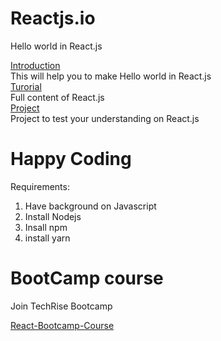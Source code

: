 # Reactjs.io
Hello world in React.js <br>

[Introduction](https://medium.com/@aghh1504/1-simple-react-todo-list-52186b62976b)<br>
This will help you to make Hello world in React.js<br>
[Turorial](https://reactjs.org/tutorial/tutorial.html)<br>
Full content of React.js<br>
[Project](http://ccoenraets.github.io/es6-tutorial/setup-babel/)<br>
Project to test your understanding on React.js<br>

# Happy Coding

Requirements:
1. Have background on Javascript<br>
2. Install Nodejs<br>
3. Insall npm<br>
4. install yarn<br>

# BootCamp course

Join TechRise Bootcamp

[React-Bootcamp-Course](https://www.techrise.me/apply/immersive)


